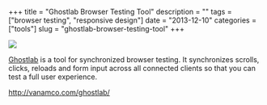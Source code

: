 +++
title = "Ghostlab Browser Testing Tool"
description = ""
tags = ["browser testing", "responsive design"]
date = "2013-12-10"
categories = ["tools"]
slug = "ghostlab-browser-testing-tool"
+++


<div class="tool-screenshot mb1"><a href="http://vanamco.com/ghostlab/"><img id='bluga-thumbnail-2864' class='bluga-thumbnail custom' src='http://media.konigi.com/bluga/
wt52a79283f11c2_custom.jpg'/></a></div><p><a href="http://vanamco.com/ghostlab/">Ghostlab</a> is a tool for synchronized browser testing. It synchronizes scrolls, clicks, reloads and form input across all connected clients so that you can test a full user experience.</p>

  
<p><a href="http://vanamco.com/ghostlab/">http://vanamco.com/ghostlab/</a></p>
      
